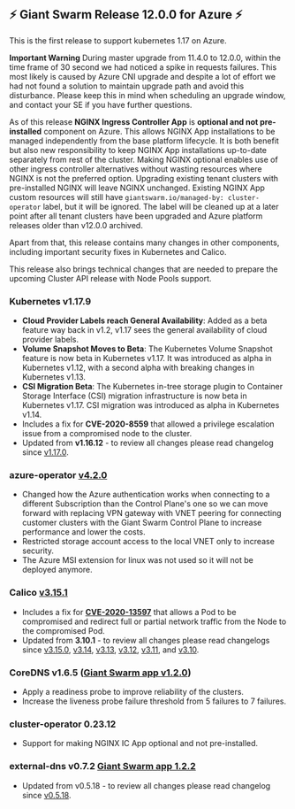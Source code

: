 ## :zap:  Giant Swarm Release 12.0.0 for Azure :zap:

This is the first release to support kubernetes 1.17 on Azure.

**Important Warning** During master upgrade from 11.4.0 to 12.0.0, within the time frame of 30 second we had noticed a spike in requests failures. This most likely is caused by Azure CNI upgrade and despite a lot of effort we had not found a solution to maintain upgrade path and avoid this disturbance. Please keep this in mind when scheduling an upgrade window, and contact your SE if you have further questions.

As of this release **NGINX Ingress Controller App** is **optional and not pre-installed** component on Azure.
This allows NGINX App installations to be managed independently from the base platform lifecycle. It is both benefit but also new responsibility to keep NGINX App installations up-to-date separately from rest of the cluster.
Making NGINX optional enables use of other ingress controller alternatives without wasting resources where NGINX is not the preferred option.
Upgrading existing tenant clusters with pre-installed NGINX will leave NGINX unchanged. Existing NGINX App custom resources will still have `giantswarm.io/managed-by: cluster-operator` label, but it will be ignored. The label will be cleaned up at a later point after all tenant clusters have been upgraded and Azure platform releases older than v12.0.0 archived.

Apart from that, this release contains many changes in other components, including important security fixes in Kubernetes and Calico.

This release also brings technical changes that are needed to prepare the upcoming Cluster API release with Node Pools support.

### Kubernetes v1.17.9

- **Cloud Provider Labels reach General Availability**: Added as a beta feature way back in v1.2, v1.17 sees the general availability of cloud provider labels.
- **Volume Snapshot Moves to Beta**: The Kubernetes Volume Snapshot feature is now beta in Kubernetes v1.17. It was introduced as alpha in Kubernetes v1.12, with a second alpha with breaking changes in Kubernetes v1.13.
- **CSI Migration Beta**: The Kubernetes in-tree storage plugin to Container Storage Interface (CSI) migration infrastructure is now beta in Kubernetes v1.17. CSI migration was introduced as alpha in Kubernetes v1.14.
- Includes a fix for **CVE-2020-8559** that allowed a privilege escalation issue from a compromised node to the cluster.
- Updated from **v1.16.12** - to review all changes please read changelog since [v1.17.0](https://github.com/kubernetes/kubernetes/blob/master/CHANGELOG/CHANGELOG-1.17.md#changes).

### azure-operator [v4.2.0](https://github.com/giantswarm/azure-operator/blob/v4.2.0/CHANGELOG.md#420---2020-07-08)

- Changed how the Azure authentication works when connecting to a different Subscription than the Control Plane's one so we can move forward with replacing VPN gateway with VNET peering for connecting customer clusters with the Giant Swarm Control Plane to increase performance and lower the costs.
- Restricted storage account access to the local VNET only to increase security.
- The Azure MSI extension for linux was not used so it will not be deployed anymore.

### Calico [v3.15.1](https://docs.projectcalico.org/archive/v3.15/release-notes/#v3151)

- Includes a fix for [**CVE-2020-13597**](https://cve.mitre.org/cgi-bin/cvename.cgi?name=2020-13597) that allows a Pod to be
compromised and redirect full or partial network traffic from the Node to the compromised Pod.
- Updated from **3.10.1** - to review all changes please read changelogs since
 [v3.15.0](https://docs.projectcalico.org/archive/v3.15/release-notes/#v3150),
 [v3.14](https://docs.projectcalico.org/archive/v3.14/release-notes),
 [v3.13](https://docs.projectcalico.org/archive/v3.13/release-notes),
 [v3.12](https://docs.projectcalico.org/archive/v3.12/release-notes),
 [v3.11](https://docs.projectcalico.org/archive/v3.11/release-notes), and
 [v3.10](https://docs.projectcalico.org/archive/v3.10/release-notes).

### CoreDNS v1.6.5 ([Giant Swarm app v1.2.0](https://github.com/giantswarm/coredns-app/blob/master/CHANGELOG.md#v120-2020-07-13))

- Apply a readiness probe to improve reliability of the clusters.
- Increase the liveness probe failure threshold from 5 failures to 7 failures.

### cluster-operator 0.23.12

- Support for making NGINX IC App optional and not pre-installed.

### external-dns v0.7.2 [Giant Swarm app 1.2.2](https://github.com/giantswarm/external-dns-app/releases/tag/v1.2.2)

- Updated from v0.5.18 - to review all changes please read changelog since [v0.5.18](https://github.com/kubernetes-sigs/external-dns/blob/master/CHANGELOG.md#v060---2020-02-11).
